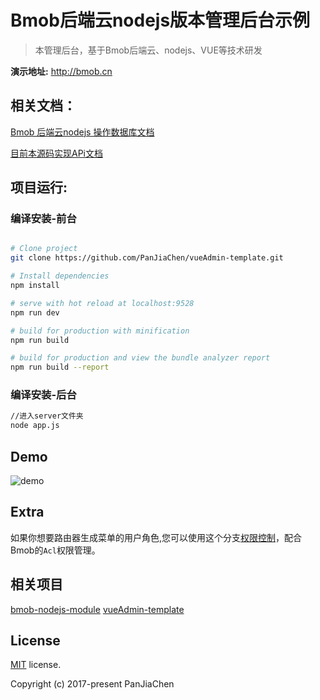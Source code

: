 # Bmob后端云nodejs版本管理后台示例

> 本管理后台，基于Bmob后端云、nodejs、VUE等技术研发

**演示地址:** http://bmob.cn


## 相关文档：
[Bmob 后端云nodejs 操作数据库文档](http://doc.bmob.cn/cloud_function/web/develop_doc/#_7)


[目前本源码实现APi文档](https://github.com/bmob/bmob-nodejs-admin/blob/master/server/api_docs.md)

## 项目运行:

### 编译安装-前台

``` bash

# Clone project
git clone https://github.com/PanJiaChen/vueAdmin-template.git

# Install dependencies
npm install

# serve with hot reload at localhost:9528
npm run dev

# build for production with minification
npm run build

# build for production and view the bundle analyzer report
npm run build --report
```

### 编译安装-后台

``` bash
//进入server文件夹
node app.js
```


## Demo
![demo](https://github.com/PanJiaChen/PanJiaChen.github.io/blob/master/images/demo.gif)

## Extra
如果你想要路由器生成菜单的用户角色,您可以使用这个分支[权限控制](https://github.com/PanJiaChen/vueAdmin-template/tree/permission-control)，配合Bmob的`Acl`权限管理。

## 相关项目
 [bmob-nodejs-module](https://github.com/bmob/bmob-nodejs-module)
 [vueAdmin-template](https://github.com/PanJiaChen/vueAdmin-template)



## License
[MIT](https://github.com/PanJiaChen/vueAdmin-template/blob/master/LICENSE) license.

Copyright (c) 2017-present PanJiaChen

